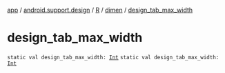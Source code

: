 [app](../../../index.md) / [android.support.design](../../index.md) / [R](../index.md) / [dimen](index.md) / [design_tab_max_width](./design_tab_max_width.md)

# design_tab_max_width

`static val design_tab_max_width: `[`Int`](https://kotlinlang.org/api/latest/jvm/stdlib/kotlin/-int/index.html)
`static val design_tab_max_width: `[`Int`](https://kotlinlang.org/api/latest/jvm/stdlib/kotlin/-int/index.html)